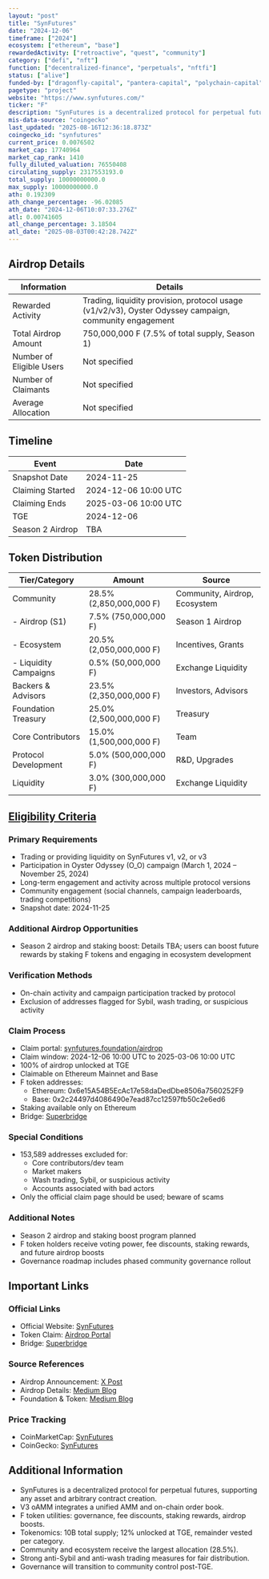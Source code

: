 ```yaml
---
layout: "post"
title: "SynFutures"
date: "2024-12-06"
timeframe: ["2024"]
ecosystem: ["ethereum", "base"]
rewardedActivity: ["retroactive", "quest", "community"]
category: ["defi", "nft"]
function: ["decentralized-finance", "perpetuals", "nftfi"]
status: ["alive"]
funded-by: ["dragonfly-capital", "pantera-capital", "polychain-capital"]
pagetype: "project"
website: "https://www.synfutures.com/"
ticker: "F"
description: "SynFutures is a decentralized protocol for perpetual futures, enabling users to trade any asset and create arbitrary futures contracts, with a unified AMM and on-chain order book model."
mis-data-source: "coingecko"
last_updated: "2025-08-16T12:36:18.873Z"
coingecko_id: "synfutures"
current_price: 0.0076502
market_cap: 17740964
market_cap_rank: 1410
fully_diluted_valuation: 76550408
circulating_supply: 2317553193.0
total_supply: 10000000000.0
max_supply: 10000000000.0
ath: 0.192309
ath_change_percentage: -96.02085
ath_date: "2024-12-06T10:07:33.276Z"
atl: 0.00741605
atl_change_percentage: 3.18504
atl_date: "2025-08-03T00:42:28.742Z"
---
```


## Airdrop Details

| Information              | Details                                                      |
| ------------------------ | ------------------------------------------------------------ |
| Rewarded Activity        | Trading, liquidity provision, protocol usage (v1/v2/v3), Oyster Odyssey campaign, community engagement |
| Total Airdrop Amount     | 750,000,000 F (7.5% of total supply, Season 1)               |
| Number of Eligible Users | Not specified                                                |
| Number of Claimants      | Not specified                                                |
| Average Allocation       | Not specified                                                |

## Timeline

| Event               | Date                        |
| ------------------- | --------------------------- |
| Snapshot Date       | 2024-11-25                  |
| Claiming Started    | 2024-12-06 10:00 UTC        |
| Claiming Ends       | 2025-03-06 10:00 UTC        |
| TGE                 | 2024-12-06                  |
| Season 2 Airdrop    | TBA                         |

## Token Distribution

| Tier/Category         | Amount                | Source                |
| --------------------- | --------------------- | --------------------- |
| Community            | 28.5% (2,850,000,000 F)| Community, Airdrop, Ecosystem |
| - Airdrop (S1)       | 7.5% (750,000,000 F)   | Season 1 Airdrop      |
| - Ecosystem          | 20.5% (2,050,000,000 F)| Incentives, Grants    |
| - Liquidity Campaigns| 0.5% (50,000,000 F)    | Exchange Liquidity    |
| Backers & Advisors   | 23.5% (2,350,000,000 F)| Investors, Advisors   |
| Foundation Treasury  | 25.0% (2,500,000,000 F)| Treasury              |
| Core Contributors    | 15.0% (1,500,000,000 F)| Team                  |
| Protocol Development | 5.0% (500,000,000 F)   | R&D, Upgrades         |
| Liquidity            | 3.0% (300,000,000 F)   | Exchange Liquidity    |

## [Eligibility Criteria](https://medium.com/synfutures/synfutures-f-airdrop-5a849c464ffb)

### Primary Requirements

- Trading or providing liquidity on SynFutures v1, v2, or v3
- Participation in Oyster Odyssey (O_O) campaign (March 1, 2024 – November 25, 2024)
- Long-term engagement and activity across multiple protocol versions
- Community engagement (social channels, campaign leaderboards, trading competitions)
- Snapshot date: 2024-11-25

### Additional Airdrop Opportunities

- Season 2 airdrop and staking boost: Details TBA; users can boost future rewards by staking F tokens and engaging in ecosystem development

### Verification Methods

- On-chain activity and campaign participation tracked by protocol
- Exclusion of addresses flagged for Sybil, wash trading, or suspicious activity

### Claim Process

- Claim portal: [synfutures.foundation/airdrop](http://synfutures.foundation/airdrop)
- Claim window: 2024-12-06 10:00 UTC to 2025-03-06 10:00 UTC
- 100% of airdrop unlocked at TGE
- Claimable on Ethereum Mainnet and Base
- F token addresses:
  - Ethereum: 0x6e15A54B5EcAc17e58daDedDbe8506a7560252F9
  - Base: 0x2c24497d4086490e7ead87cc12597fb50c2e6ed6
- Staking available only on Ethereum
- Bridge: [Superbridge](https://superbridge.app/)

### Special Conditions

- 153,589 addresses excluded for:
  - Core contributors/dev team
  - Market makers
  - Wash trading, Sybil, or suspicious activity
  - Accounts associated with bad actors
- Only the official claim page should be used; beware of scams

### Additional Notes

- Season 2 airdrop and staking boost program planned
- F token holders receive voting power, fee discounts, staking rewards, and future airdrop boosts
- Governance roadmap includes phased community governance rollout

## Important Links

### Official Links

- Official Website: [SynFutures](https://www.synfutures.com/)
- Token Claim: [Airdrop Portal](http://synfutures.foundation/airdrop)
- Bridge: [Superbridge](https://superbridge.app/)

### Source References

- Airdrop Announcement: [X Post](https://x.com/SynFuturesDefi/status/1863908060722581640)
- Airdrop Details: [Medium Blog](https://medium.com/synfutures/synfutures-f-airdrop-5a849c464ffb)
- Foundation & Token: [Medium Blog](https://medium.com/synfutures/introducing-synfutures-foundation-and-the-f-token-207bf843f0eb)

### Price Tracking

- CoinMarketCap: [SynFutures](https://coinmarketcap.com/currencies/synfutures/)
- CoinGecko: [SynFutures](https://www.coingecko.com/en/coins/synfutures)

## Additional Information

- SynFutures is a decentralized protocol for perpetual futures, supporting any asset and arbitrary contract creation.
- V3 oAMM integrates a unified AMM and on-chain order book.
- F token utilities: governance, fee discounts, staking rewards, airdrop boosts.
- Tokenomics: 10B total supply; 12% unlocked at TGE, remainder vested per category.
- Community and ecosystem receive the largest allocation (28.5%).
- Strong anti-Sybil and anti-wash trading measures for fair distribution.
- Governance will transition to community control post-TGE.